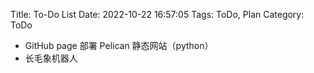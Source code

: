 
Title: To-Do List
Date: 2022-10-22 16:57:05
Tags: ToDo, Plan
Category: ToDo

- GitHub page 部署 Pelican 静态网站（python）
- 长毛象机器人
